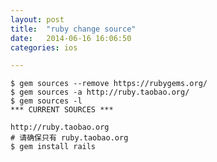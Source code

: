 ```yaml
---
layout: post
title:  "ruby change source"
date:   2014-06-16 16:06:50
categories: ios

---
```

	$ gem sources --remove https://rubygems.org/
	$ gem sources -a http://ruby.taobao.org/
	$ gem sources -l
	*** CURRENT SOURCES ***

	http://ruby.taobao.org
	# 请确保只有 ruby.taobao.org
	$ gem install rails
